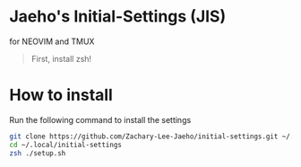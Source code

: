 # Jaeho's Initial-Settings (JIS)
for NEOVIM and TMUX

> First, install zsh!

# How to install 

Run the following command to install the settings

``` bash
git clone https://github.com/Zachary-Lee-Jaeho/initial-settings.git ~/.local/initial-settings
cd ~/.local/initial-settings
zsh ./setup.sh
```
